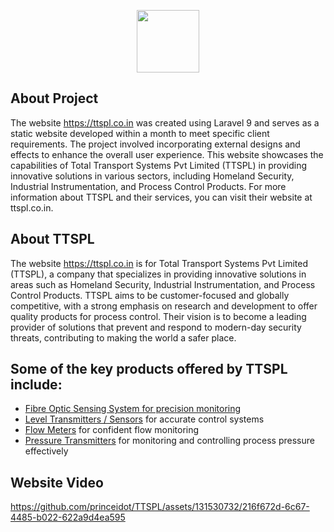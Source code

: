 <p align="center"><a href="https://laravel.com" target="_blank"><img src="https://ttspl.co.in/asset/newimg/logo/ttspl-logo-r.webp" width="100"></a></p>

## About Project

The website https://ttspl.co.in was created using Laravel 9 and serves as a static website developed within a month to meet specific client requirements. The project involved incorporating external designs and effects to enhance the overall user experience. This website showcases the capabilities of Total Transport Systems Pvt Limited (TTSPL) in providing innovative solutions in various sectors, including Homeland Security, Industrial Instrumentation, and Process Control Products.
For more information about TTSPL and their services, you can visit their website at ttspl.co.in.

## About TTSPL

The website https://ttspl.co.in is for Total Transport Systems Pvt Limited (TTSPL), a company that specializes in providing innovative solutions in areas such as Homeland Security, Industrial Instrumentation, and Process Control Products. TTSPL aims to be customer-focused and globally competitive, with a strong emphasis on research and development to offer quality products for process control. Their vision is to become a leading provider of solutions that prevent and respond to modern-day security threats, contributing to making the world a safer place.


## Some of the key products offered by TTSPL include:

- [Fibre Optic Sensing System for precision monitoring](https://ttspl.co.in)
- [Level Transmitters / Sensors](https://ttspl.co.in/level-transmitters-sensors) for accurate control systems
- [Flow Meters](https://ttspl.co.in/flow-meters) for confident flow monitoring
- [Pressure Transmitters](https://ttspl.co.in/pressure-transmitters) for monitoring and controlling process pressure effectively

## Website Video



https://github.com/princeidot/TTSPL/assets/131530732/216f672d-6c67-4485-b022-622a9d4ea595




